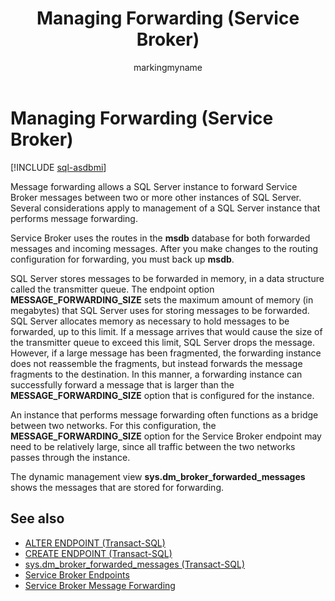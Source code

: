 ﻿---
title: Managing Forwarding (Service Broker)
description: "Message forwarding allows a SQL Server instance to forward Service Broker messages between two or more other instances of SQL Server."
ms.prod: sql
ms.technology: configuration
ms.topic: conceptual
author: markingmyname
ms.author: maghan
ms.reviewer: mikeray
ms.date: "03/30/2022"
---

# Managing Forwarding (Service Broker)

[!INCLUDE [sql-asdbmi](../../includes/applies-to-version/sql-asdbmi.md)]

Message forwarding allows a SQL Server instance to forward Service Broker messages between two or more other instances of SQL Server. Several considerations apply to management of a SQL Server instance that performs message forwarding.

Service Broker uses the routes in the **msdb** database for both forwarded messages and incoming messages. After you make changes to the routing configuration for forwarding, you must back up **msdb**.

SQL Server stores messages to be forwarded in memory, in a data structure called the transmitter queue. The endpoint option **MESSAGE_FORWARDING_SIZE** sets the maximum amount of memory (in megabytes) that SQL Server uses for storing messages to be forwarded. SQL Server allocates memory as necessary to hold messages to be forwarded, up to this limit. If a message arrives that would cause the size of the transmitter queue to exceed this limit, SQL Server drops the message. However, if a large message has been fragmented, the forwarding instance does not reassemble the fragments, but instead forwards the message fragments to the destination. In this manner, a forwarding instance can successfully forward a message that is larger than the **MESSAGE_FORWARDING_SIZE** option that is configured for the instance.

An instance that performs message forwarding often functions as a bridge between two networks. For this configuration, the **MESSAGE_FORWARDING_SIZE** option for the Service Broker endpoint may need to be relatively large, since all traffic between the two networks passes through the instance.

The dynamic management view **sys.dm_broker_forwarded_messages** shows the messages that are stored for forwarding.

## See also

- [ALTER ENDPOINT (Transact-SQL)](../../t-sql/statements/alter-endpoint-transact-sql.md)
- [CREATE ENDPOINT (Transact-SQL)](../../t-sql/statements/create-endpoint-transact-sql.md)
- [sys.dm_broker_forwarded_messages (Transact-SQL)](../../relational-databases/system-dynamic-management-views/sys-dm-broker-forwarded-messages-transact-sql.md)
- [Service Broker Endpoints](service-broker-endpoints.md)
- [Service Broker Message Forwarding](service-broker-message-forwarding.md)
